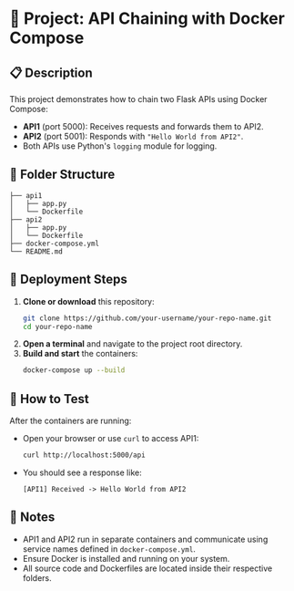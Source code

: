 # 🚀 Project: API Chaining with Docker Compose

## 📋 Description
This project demonstrates how to chain two Flask APIs using Docker Compose:
- **API1** (port 5000): Receives requests and forwards them to API2.
- **API2** (port 5001): Responds with `"Hello World from API2"`.
- Both APIs use Python's `logging` module for logging.

## 📁 Folder Structure
```
├── api1
│   ├── app.py
│   └── Dockerfile
├── api2
│   ├── app.py
│   └── Dockerfile
├── docker-compose.yml
└── README.md
```

## 🚦 Deployment Steps
1. **Clone or download** this repository:
   ```bash
   git clone https://github.com/your-username/your-repo-name.git
   cd your-repo-name
   ```
2. **Open a terminal** and navigate to the project root directory.
3. **Build and start** the containers:
   ```bash
   docker-compose up --build
   ```

## 🧪 How to Test
After the containers are running:
- Open your browser or use `curl` to access API1:
  ```bash
  curl http://localhost:5000/api
  ```
- You should see a response like:
  ```
  [API1] Received -> Hello World from API2
  ```



## 📝 Notes
- API1 and API2 run in separate containers and communicate using service names defined in `docker-compose.yml`.
- Ensure Docker is installed and running on your system.
- All source code and Dockerfiles are located inside their respective folders.